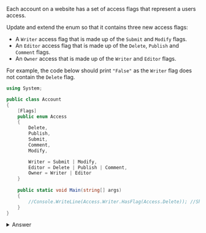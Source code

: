 Each account on a website has a set of access flags that represent a users access.

Update and extend the enum so that it contains three new access flags:

- A `Writer` access flag that is made up of the `Submit` and `Modify` flags.
- An `Editor` access flag that is made up of the `Delete`, `Publish` and `Comment` flags.
- An `Owner` access that is made up of the `Writer` and `Editor` flags.

For example, the code below should print `"False"` as the `Writer` flag does not contain the `Delete` flag.

``` csharp
using System;

public class Account
{
    [Flags]
    public enum Access
    {
        Delete,
        Publish,
        Submit,
        Comment,
        Modify,

        Writer = Submit | Modify,
        Editor = Delete | Publish | Comment,
        Owner = Writer | Editor
    }
    
    public static void Main(string[] args)
    {       
        //Console.WriteLine(Access.Writer.HasFlag(Access.Delete)); //Should print: "False"
    }
}
```

<details><summary>Answer</summary>

``` csharp
using System;

public class Account
{
    [Flags]
    public enum Access
    {
        Delete     = 0x01,
        Publish    = 0x02,
        Submit     = 0x04,
        Comment    = 0x08,
        Modify     = 0x10,
        
        
        Writer = Submit | Modify,
        Editor = Delete | Publish | Comment,
        Owner = Writer | Editor
    }
        
    public static void Main(string[] args)
    {       
        //Console.WriteLine(Access.Writer.HasFlag(Access.Delete)); //Should print: "False"
    }
}
```

</details>
